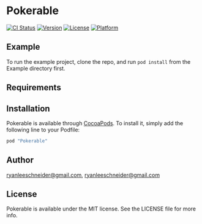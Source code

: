 # Pokerable

[![CI Status](http://img.shields.io/travis/ryanleeschneider@gmail.com/Pokerable.svg?style=flat)](https://travis-ci.org/ryanleeschneider@gmail.com/Pokerable)
[![Version](https://img.shields.io/cocoapods/v/Pokerable.svg?style=flat)](http://cocoapods.org/pods/Pokerable)
[![License](https://img.shields.io/cocoapods/l/Pokerable.svg?style=flat)](http://cocoapods.org/pods/Pokerable)
[![Platform](https://img.shields.io/cocoapods/p/Pokerable.svg?style=flat)](http://cocoapods.org/pods/Pokerable)

## Example

To run the example project, clone the repo, and run `pod install` from the Example directory first.

## Requirements

## Installation

Pokerable is available through [CocoaPods](http://cocoapods.org). To install
it, simply add the following line to your Podfile:

```ruby
pod "Pokerable"
```

## Author

ryanleeschneider@gmail.com, ryanleeschneider@gmail.com

## License

Pokerable is available under the MIT license. See the LICENSE file for more info.
